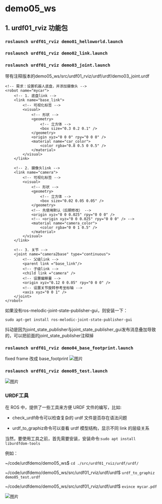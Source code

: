 # demo05_ws

## 1. urdf01_rviz 功能包

### `roslaunch urdf01_rviz demo01_helloworld.launch`

### `roslaunch urdf01_rviz demo02_link.launch`

### `roslaunch urdf01_rviz demo03_joint.launch`

带有注释版本的demo05_ws/src/urdf01_rviz/urdf/urdf/demo03_joint.urdf
```
<!-- 需求：设置机器人底盘，并添加摄像头 -->
<robot name="mycar">
    <!-- 1. 底盘link -->
    <link name="base_link">
        <!-- 可视化标签 -->
        <visual>
            <!-- 形状 -->
            <geometry>
                <!-- 立方体 -->
                <box size="0.3 0.2 0.1" />                
            </geometry>
            <origin xyz="0 0 0" rpy="0 0 0" />
            <material name="car_color">
                <color rgba="0.8 0.5 0 0.5" />
            </material>
        </visual>
    </link>

    <!-- 2. 摄像头link -->
    <link name="camera">
        <!-- 可视化标签 -->
        <visual>
            <!-- 形状 -->
            <geometry>
                <!-- 立方体 -->
                <box size="0.02 0.05 0.05" />                
            </geometry>
            <!-- 先使用默认（后期修改） -->
            <origin xyz="0 0 0.025" rpy="0 0 0" />
            <!-- <origin xyz="0 0 0.025" rpy="0 0 0" /> -->
            <material name="camera_color">
                <color rgba="0 0 1 0.5" />
            </material>
        </visual>
    </link>

    <!-- 3. 关节 -->
    <joint name="camera2base" type="continuous">
        <!-- 父级link -->
        <parent link ="base_link"/>
        <!-- 子级link -->
        <child link ="camera" />
        <!-- 设置偏移量 -->
        <origin xyz="0.12 0 0.05" rpy="0 0 0" />
        <!-- 设置关节旋转参考坐标轴 -->
        <axis xyz="0 0 1" />
    </joint>
</robot>
```

如果没有ros-melodic-joint-state-publisher-gui，则安装一下：

`sudo apt-get install ros-melodic-joint-state-publisher-gui`

抖动是因为joint_state_publisher与joint_state_publisher_gui发布消息叠加导致的，可以把前面的joint_state_publisher注释掉

### `roslaunch urdf01_rviz demo04_base_footprint.launch`

fixed frame 改成 base_footprint
![图片](https://user-images.githubusercontent.com/103837402/233761152-62256d22-51ce-42a0-bd42-ce09161278ce.png)

### `roslaunch urdf01_rviz demo05_test.launch`
![图片](https://user-images.githubusercontent.com/103837402/233772835-2d615407-f5df-41d9-8014-66af2384b61f.png)

### URDF工具
在 ROS 中，提供了一些工具来方便 URDF 文件的编写，比如:

- check_urdf命令可以检查复杂的 urdf 文件是否存在语法问题

- urdf_to_graphiz命令可以查看 urdf 模型结构，显示不同 link 的层级关系

当然，要使用工具之前，首先需要安装，安装命令:`sudo apt install liburdfdom-tools`

例如：

~/code/urdfdemo/demo05_ws$ `cd ./src/urdf01_rviz/urdf/urdf/`

~/code/urdfdemo/demo05_ws/src/urdf01_rviz/urdf/urdf$ `urdf_to_graphiz demo05_test.urdf`

~/code/urdfdemo/demo05_ws/src/urdf01_rviz/urdf/urdf$ `evince mycar.pdf`

![图片](https://user-images.githubusercontent.com/103837402/233773227-ec458cbc-04f2-4d2d-9ee4-86b09820e73a.png)
